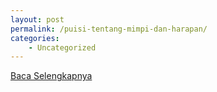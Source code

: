 ```yaml
---
layout: post
permalink: /puisi-tentang-mimpi-dan-harapan/
categories:
    - Uncategorized
---
```


[Baca Selengkapnya](/07)